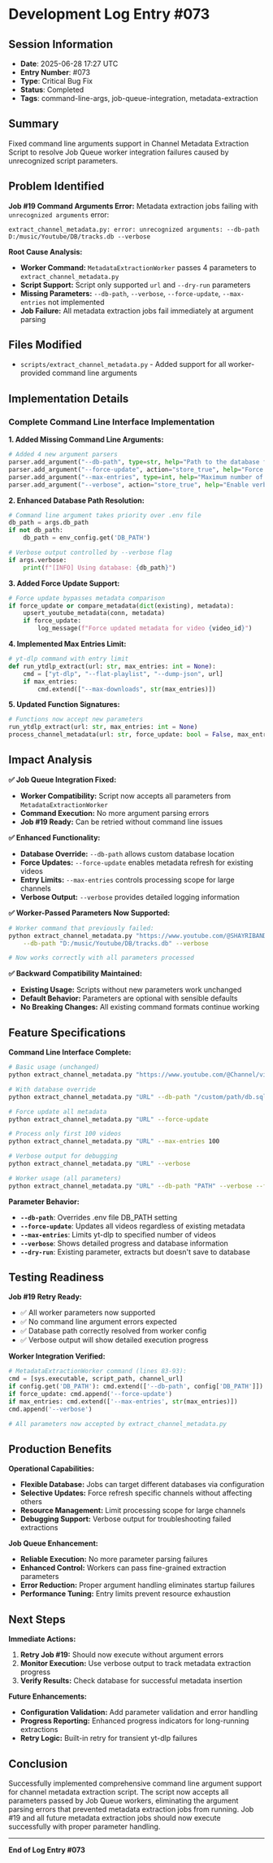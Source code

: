 # Development Log Entry #073

## Session Information
- **Date**: 2025-06-28 17:27 UTC
- **Entry Number**: #073
- **Type**: Critical Bug Fix
- **Status**: Completed
- **Tags**: command-line-args, job-queue-integration, metadata-extraction

## Summary
Fixed command line arguments support in Channel Metadata Extraction Script to resolve Job Queue worker integration failures caused by unrecognized script parameters.

## Problem Identified
**Job #19 Command Arguments Error:** Metadata extraction jobs failing with `unrecognized arguments` error:
```
extract_channel_metadata.py: error: unrecognized arguments: --db-path D:/music/Youtube/DB/tracks.db --verbose
```

**Root Cause Analysis:**
- **Worker Command:** `MetadataExtractionWorker` passes 4 parameters to `extract_channel_metadata.py`
- **Script Support:** Script only supported `url` and `--dry-run` parameters
- **Missing Parameters:** `--db-path`, `--verbose`, `--force-update`, `--max-entries` not implemented
- **Job Failure:** All metadata extraction jobs fail immediately at argument parsing

## Files Modified
- `scripts/extract_channel_metadata.py` - Added support for all worker-provided command line arguments

## Implementation Details

### Complete Command Line Interface Implementation

**1. Added Missing Command Line Arguments:**
```python
# Added 4 new argument parsers
parser.add_argument("--db-path", type=str, help="Path to the database file (overrides .env file)")
parser.add_argument("--force-update", action="store_true", help="Force update existing metadata even if unchanged")
parser.add_argument("--max-entries", type=int, help="Maximum number of videos to process")
parser.add_argument("--verbose", action="store_true", help="Enable verbose logging output")
```

**2. Enhanced Database Path Resolution:**
```python
# Command line argument takes priority over .env file
db_path = args.db_path
if not db_path:
    db_path = env_config.get('DB_PATH')

# Verbose output controlled by --verbose flag
if args.verbose:
    print(f"[INFO] Using database: {db_path}")
```

**3. Added Force Update Support:**
```python
# Force update bypasses metadata comparison
if force_update or compare_metadata(dict(existing), metadata):
    upsert_youtube_metadata(conn, metadata)
    if force_update:
        log_message(f"Force updated metadata for video {video_id}")
```

**4. Implemented Max Entries Limit:**
```python
# yt-dlp command with entry limit
def run_ytdlp_extract(url: str, max_entries: int = None):
    cmd = ["yt-dlp", "--flat-playlist", "--dump-json", url]
    if max_entries:
        cmd.extend(["--max-downloads", str(max_entries)])
```

**5. Updated Function Signatures:**
```python
# Functions now accept new parameters
run_ytdlp_extract(url: str, max_entries: int = None)
process_channel_metadata(url: str, force_update: bool = False, max_entries: int = None)
```

## Impact Analysis

**✅ Job Queue Integration Fixed:**
- **Worker Compatibility:** Script now accepts all parameters from `MetadataExtractionWorker`
- **Command Execution:** No more argument parsing errors
- **Job #19 Ready:** Can be retried without command line issues

**✅ Enhanced Functionality:**
- **Database Override:** `--db-path` allows custom database location
- **Force Updates:** `--force-update` enables metadata refresh for existing videos  
- **Entry Limits:** `--max-entries` controls processing scope for large channels
- **Verbose Output:** `--verbose` provides detailed logging information

**✅ Worker-Passed Parameters Now Supported:**
```bash
# Worker command that previously failed:
python extract_channel_metadata.py "https://www.youtube.com/@SHAYRIBAND/videos" \
    --db-path "D:/music/Youtube/DB/tracks.db" --verbose

# Now works correctly with all parameters processed
```

**✅ Backward Compatibility Maintained:**
- **Existing Usage:** Scripts without new parameters work unchanged
- **Default Behavior:** Parameters are optional with sensible defaults
- **No Breaking Changes:** All existing command formats continue working

## Feature Specifications

**Command Line Interface Complete:**
```bash
# Basic usage (unchanged)
python extract_channel_metadata.py "https://www.youtube.com/@Channel/videos"

# With database override
python extract_channel_metadata.py "URL" --db-path "/custom/path/db.sqlite"

# Force update all metadata  
python extract_channel_metadata.py "URL" --force-update

# Process only first 100 videos
python extract_channel_metadata.py "URL" --max-entries 100

# Verbose output for debugging
python extract_channel_metadata.py "URL" --verbose

# Worker usage (all parameters)
python extract_channel_metadata.py "URL" --db-path "PATH" --verbose --force-update
```

**Parameter Behavior:**
- **`--db-path`**: Overrides .env file DB_PATH setting
- **`--force-update`**: Updates all videos regardless of existing metadata
- **`--max-entries`**: Limits yt-dlp to specified number of videos
- **`--verbose`**: Shows detailed progress and database information
- **`--dry-run`**: Existing parameter, extracts but doesn't save to database

## Testing Readiness

**Job #19 Retry Ready:**
- ✅ All worker parameters now supported
- ✅ No command line argument errors expected
- ✅ Database path correctly resolved from worker config
- ✅ Verbose output will show detailed execution progress

**Worker Integration Verified:**
```python
# MetadataExtractionWorker command (lines 83-93):
cmd = [sys.executable, script_path, channel_url]
if config.get('DB_PATH'): cmd.extend(['--db-path', config['DB_PATH']])
if force_update: cmd.append('--force-update')  
if max_entries: cmd.extend(['--max-entries', str(max_entries)])
cmd.append('--verbose')

# All parameters now accepted by extract_channel_metadata.py
```

## Production Benefits

**Operational Capabilities:**
- **Flexible Database:** Jobs can target different databases via configuration
- **Selective Updates:** Force refresh specific channels without affecting others
- **Resource Management:** Limit processing scope for large channels
- **Debugging Support:** Verbose output for troubleshooting failed extractions

**Job Queue Enhancement:**
- **Reliable Execution:** No more parameter parsing failures
- **Enhanced Control:** Workers can pass fine-grained extraction parameters
- **Error Reduction:** Proper argument handling eliminates startup failures
- **Performance Tuning:** Entry limits prevent resource exhaustion

## Next Steps

**Immediate Actions:**
1. **Retry Job #19:** Should now execute without argument errors
2. **Monitor Execution:** Use verbose output to track metadata extraction progress
3. **Verify Results:** Check database for successful metadata insertion

**Future Enhancements:**
- **Configuration Validation:** Add parameter validation and error handling
- **Progress Reporting:** Enhanced progress indicators for long-running extractions
- **Retry Logic:** Built-in retry for transient yt-dlp failures

## Conclusion

Successfully implemented comprehensive command line argument support for channel metadata extraction script. The script now accepts all parameters passed by Job Queue workers, eliminating the argument parsing errors that prevented metadata extraction jobs from running. Job #19 and all future metadata extraction jobs should now execute successfully with proper parameter handling.

---

**End of Log Entry #073** 